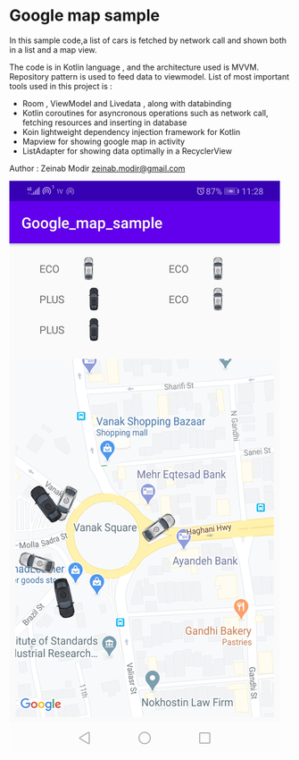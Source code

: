 # Google map sample

In this sample code,a list of cars is fetched by network call and shown both in a list and a map view.

The code is in Kotlin language , and the architecture used is MVVM. Repository pattern is used to feed data to viewmodel.
List of most important tools used in this project is : 

- Room , ViewModel and Livedata , along with databinding
- Kotlin coroutines for asyncronous operations such as network call, fetching resources and inserting in database
- Koin lightweight dependency injection framework for Kotlin
- Mapview for showing google map in activity
- ListAdapter for showing data optimally in a RecyclerView 

Author : Zeinab Modir 
zeinab.modir@gmail.com


![page](https://github.com/nabzi/Google_map_sample/blob/master/Screenshot_20200707-112859.jpg)
